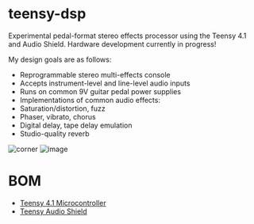 # teensy-dsp
Experimental pedal-format stereo effects processor using the Teensy 4.1 and Audio Shield. Hardware development currently in progress!

My design goals are as follows:
-	Reprogrammable stereo multi-effects console
-	Accepts instrument-level and line-level audio inputs
-	Runs on common 9V guitar pedal power supplies
-	Implementations of common audio effects:
 - Saturation/distortion, fuzz
 - Phaser, vibrato, chorus
 - Digital delay, tape delay emulation
 - Studio-quality reverb

![corner](https://github.com/EthanL67/teensy-dsp/assets/47995445/728e4b98-5075-4833-af9a-0a5cff0c62a9)
![image](https://github.com/EthanL67/teensy-dsp/assets/47995445/af92a114-e3ec-4e30-acd6-f6376f621804)

# BOM
- [Teensy 4.1 Microcontroller](https://www.pjrc.com/store/teensy41.html)
- [Teensy Audio Shield](https://www.pjrc.com/store/teensy3_audio.html)
